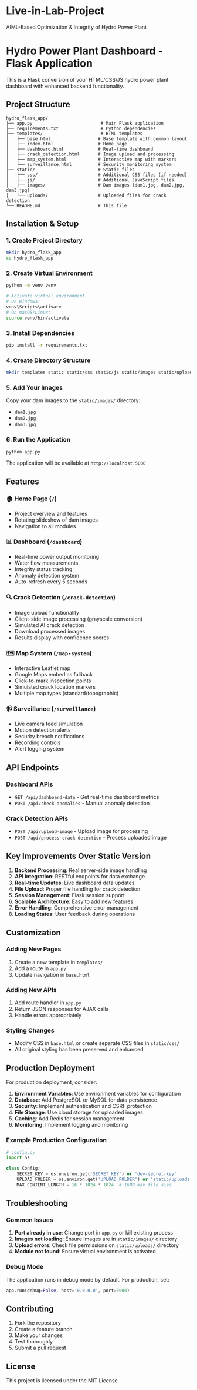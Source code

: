 # Live-in-Lab-Project
AIML-Based Optimization &amp; Integrity of Hydro Power Plant

# Hydro Power Plant Dashboard - Flask Application

This is a Flask conversion of your HTML/CSS/JS hydro power plant dashboard with enhanced backend functionality.

## Project Structure

```
hydro_flask_app/
├── app.py                          # Main Flask application
├── requirements.txt                # Python dependencies
├── templates/                      # HTML templates
│   ├── base.html                  # Base template with common layout
│   ├── index.html                 # Home page
│   ├── dashboard.html             # Real-time dashboard
│   ├── crack_detection.html       # Image upload and processing
│   ├── map_system.html            # Interactive map with markers
│   └── surveillance.html          # Security monitoring system
├── static/                        # Static files
│   ├── css/                       # Additional CSS files (if needed)
│   ├── js/                        # Additional JavaScript files
│   ├── images/                    # Dam images (dam1.jpg, dam2.jpg, dam3.jpg)
│   └── uploads/                   # Uploaded files for crack detection
└── README.md                      # This file
```

## Installation & Setup

### 1. Create Project Directory
```bash
mkdir hydro_flask_app
cd hydro_flask_app
```

### 2. Create Virtual Environment
```bash
python -m venv venv

# Activate virtual environment
# On Windows:
venv\Scripts\activate
# On macOS/Linux:
source venv/bin/activate
```

### 3. Install Dependencies
```bash
pip install -r requirements.txt
```

### 4. Create Directory Structure
```bash
mkdir templates static static/css static/js static/images static/uploads
```

### 5. Add Your Images
Copy your dam images to the `static/images/` directory:
- `dam1.jpg`
- `dam2.jpg` 
- `dam3.jpg`

### 6. Run the Application
```bash
python app.py
```

The application will be available at `http://localhost:5000`

## Features

### 🏠 Home Page (`/`)
- Project overview and features
- Rotating slideshow of dam images
- Navigation to all modules

### 📊 Dashboard (`/dashboard`)
- Real-time power output monitoring
- Water flow measurements
- Integrity status tracking
- Anomaly detection system
- Auto-refresh every 5 seconds

### 🔍 Crack Detection (`/crack-detection`)
- Image upload functionality
- Client-side image processing (grayscale conversion)
- Simulated AI crack detection
- Download processed images
- Results display with confidence scores

### 🗺️ Map System (`/map-system`)
- Interactive Leaflet map
- Google Maps embed as fallback
- Click-to-mark inspection points
- Simulated crack location markers
- Multiple map types (standard/topographic)

### 📹 Surveillance (`/surveillance`)
- Live camera feed simulation
- Motion detection alerts
- Security breach notifications
- Recording controls
- Alert logging system

## API Endpoints

### Dashboard APIs
- `GET /api/dashboard-data` - Get real-time dashboard metrics
- `POST /api/check-anomalies` - Manual anomaly detection

### Crack Detection APIs
- `POST /api/upload-image` - Upload image for processing
- `POST /api/process-crack-detection` - Process uploaded image

## Key Improvements Over Static Version

1. **Backend Processing**: Real server-side image handling
2. **API Integration**: RESTful endpoints for data exchange
3. **Real-time Updates**: Live dashboard data updates
4. **File Upload**: Proper file handling for crack detection
5. **Session Management**: Flask session support
6. **Scalable Architecture**: Easy to add new features
7. **Error Handling**: Comprehensive error management
8. **Loading States**: User feedback during operations

## Customization

### Adding New Pages
1. Create a new template in `templates/`
2. Add a route in `app.py`
3. Update navigation in `base.html`

### Adding New APIs
1. Add route handler in `app.py`
2. Return JSON responses for AJAX calls
3. Handle errors appropriately

### Styling Changes
- Modify CSS in `base.html` or create separate CSS files in `static/css/`
- All original styling has been preserved and enhanced

## Production Deployment

For production deployment, consider:

1. **Environment Variables**: Use environment variables for configuration
2. **Database**: Add PostgreSQL or MySQL for data persistence
3. **Security**: Implement authentication and CSRF protection
4. **File Storage**: Use cloud storage for uploaded images
5. **Caching**: Add Redis for session management
6. **Monitoring**: Implement logging and monitoring

### Example Production Configuration
```python
# config.py
import os

class Config:
    SECRET_KEY = os.environ.get('SECRET_KEY') or 'dev-secret-key'
    UPLOAD_FOLDER = os.environ.get('UPLOAD_FOLDER') or 'static/uploads'
    MAX_CONTENT_LENGTH = 16 * 1024 * 1024  # 16MB max file size
```

## Troubleshooting

### Common Issues

1. **Port already in use**: Change port in `app.py` or kill existing process
2. **Images not loading**: Ensure images are in `static/images/` directory
3. **Upload errors**: Check file permissions on `static/uploads/` directory
4. **Module not found**: Ensure virtual environment is activated

### Debug Mode
The application runs in debug mode by default. For production, set:
```python
app.run(debug=False, host='0.0.0.0', port=5000)
```

## Contributing

1. Fork the repository
2. Create a feature branch
3. Make your changes
4. Test thoroughly
5. Submit a pull request

## License

This project is licensed under the MIT License.
